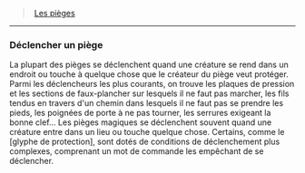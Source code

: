 ﻿---
!GenericItem
Name: Déclencher un piège
Id: traps_hd.md#déclencher-un-piège
ParentLink: traps_hd.md#les-pièges
ParentName: Les pièges
NameLevel: 3
Attributes: {}
AttributesDictionary: >+
  {}

---
> [Les pièges](hd_traps.md)

---

### Déclencher un piège

La plupart des pièges se déclenchent quand une créature se rend dans un endroit ou touche à quelque chose que le créateur du piège veut protéger. Parmi les déclencheurs les plus courants, on trouve les plaques de pression et les sections de faux-plancher sur lesquels il ne faut pas marcher, les fils tendus en travers d'un chemin dans lesquels il ne faut pas se prendre les pieds, les poignées de porte à ne pas tourner, les serrures exigeant la bonne clef… Les pièges magiques se déclenchent souvent quand une créature entre dans un lieu ou touche quelque chose. Certains, comme le [glyphe de protection], sont dotés de conditions de déclenchement plus complexes, comprenant un mot de commande les empêchant de se déclencher.

